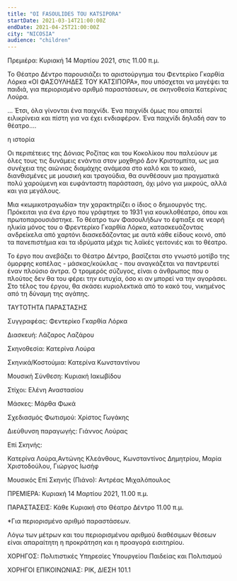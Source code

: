 ```yaml
---
title: "OI FASOULIDES TOU KATSIPORA"
startDate: 2021-03-14T21:00:00Z
endDate: 2021-04-25T21:00:00Z
city: "NICOSIA"
audience: "children"
---
```

Πρεμιέρα:  Κυριακή 14 Μαρτίου 2021, στις 11.00 π.μ.

 

Το Θέατρο Δέντρο παρουσιάζει το αριστούργημα του Φεντερίκο Γκαρθία Λόρκα «ΟΙ ΦΑΣΟΥΛΗΔΕΣ ΤΟΥ ΚΑΤΣΙΠΟΡΑ», που υπόσχεται να μαγέψει τα παιδιά, για περιορισμένο αριθμό παραστάσεων, σε σκηνοθεσία Κατερίνας Λούρα.

 

… Έτσι, όλα γίνονται ένα παιχνίδι. Ένα παιχνίδι όμως που απαιτεί ειλικρίνεια και πίστη για να έχει ενδιαφέρον. Ένα παιχνίδι δηλαδή σαν το θέατρο.…

 

η ιστορία

Οι περιπέτειες της Δόνιας Ροζίτας και του Κοκολίκου που παλεύουν με όλες τους τις δυνάμεις ενάντια στον μοχθηρό Δον Κριστομπίτα, ως μια συνέχεια της αιώνιας διαμάχης ανάμεσα στο καλό και το κακό, διανθισμένες με μουσική και τραγούδια, θα συνθέσουν μια πραγματικά πολύ χαρούμενη και ευφάνταστη παράσταση, όχι μόνο για μικρούς, αλλά και για μεγάλους.

 

Μια «κωμικοτραγωδία» την χαρακτηρίζει ο ίδιος ο δημιουργός της. Πρόκειται για ένα έργο που γράφτηκε το 1931 για κουκλοθέατρο, όπου και πρωτοπαρουσιάστηκε. Το θέατρο των Φασουλήδων το έφτιαξε σε νεαρή ηλικία μόνος του ο Φρεντερίκο Γκαρθία Λόρκα, κατασκευάζοντας ανδρείκελα από χαρτόνι διασκεδάζοντας με αυτά κάθε είδους κοινό, από τα πανεπιστήμια και τα ιδρύματα μέχρι τις λαϊκές γειτονιές και το θέατρο.

 

Το έργο που ανεβάζει το Θέατρο Δέντρο, βασίζεται στο γνωστό μοτίβο της όμορφης κοπέλας - μάσκας/κούκλας - που αναγκάζεται να παντρευτεί έναν πλούσιο άντρα. Ο τρομερός σύζυγος, είναι ο άνθρωπος που ο πλούτος δεν θα του φέρει την ευτυχία, όσο κι αν μπορεί να την αγοράσει. Στο τέλος του έργου, θα σκάσει κυριολεκτικά από το κακό του, νικημένος από τη δύναμη της αγάπης.

 

ΤΑΥΤΟΤΗΤΑ ΠΑΡΑΣΤΑΣΗΣ

Συγγραφέας: Φεντερίκο Γκαρθία Λόρκα  

Διασκευή: Λάζαρος Λαζάρου

Σκηνοθεσία: Κατερίνα Λούρα

Σκηνικά/Κοστούμια:  Κατερίνα Κωνσταντίνου

Μουσική Σύνθεση: Κυριακή Ιακωβίδου 

Στίχοι: Ελένη Αναστασίου

Μάσκες: Μάρθα Φωκά

Σχεδιασμός Φωτισμού: Χρίστος Γωγάκης 

Διεύθυνση παραγωγής: Γιάννος Λούρας

 

Επί Σκηνής:

Κατερίνα Λούρα,Αντώνης Κλεάνθους, Κωνσταντίνος Δημητρίου, Μαρία Χριστοδούλου, Γιώργος Ιωσήφ

Μουσικός Επί Σκηνής (Πιάνο): Αντρέας Μιχαλόπουλος

 

ΠΡΕΜΙΕΡΑ: Κυριακή 14 Μαρτίου 2021, 11.00 π.μ.

ΠΑΡΑΣΤΑΣΕΙΣ: Κάθε Κυριακή στο Θέατρο Δέντρο 11.00 π.μ.

*Για περιορισμένο αριθμό παραστάσεων.

 

Λόγω των μέτρων και του περιορισμένου αριθμού διαθέσιμων θέσεων είναι απαραίτητη η προκράτηση και η προαγορά εισιτηρίου.

 

ΧΟΡΗΓΟΣ: Πολιτιστικές Υπηρεσίες Υπουργείου Παιδείας και Πολιτισμού

ΧΟΡΗΓΟΙ ΕΠΙΚΟΙΝΩΝΙΑΣ: ΡΙΚ, ΔΙΕΣΗ 101.1

